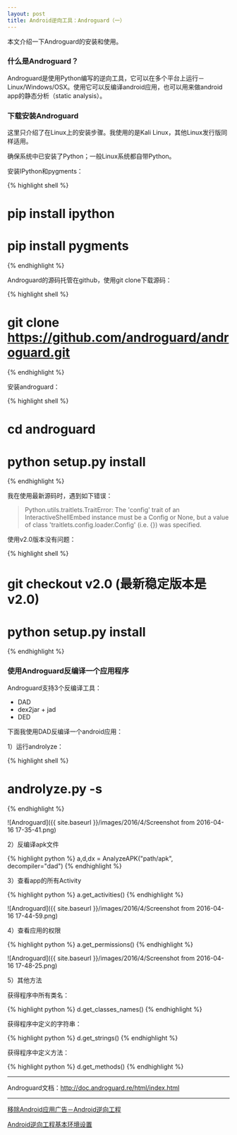 ```yaml
---
layout: post
title: Android逆向工具：Androguard（一）
---
```


本文介绍一下Androguard的安装和使用。

### 什么是Androguard？

Androguard是使用Python编写的逆向工具，它可以在多个平台上运行－Linux/Windows/OSX。使用它可以反编译android应用，也可以用来做android app的静态分析（static analysis）。

### 下载安装Androguard

这里只介绍了在Linux上的安装步骤。我使用的是Kali Linux，其他Linux发行版同样适用。

确保系统中已安装了Python；一般Linux系统都自带Python。

安装IPython和pygments：

{% highlight shell %}
# pip install ipython
# pip install pygments
{% endhighlight %}

Androguard的源码托管在github，使用git clone下载源码：

{% highlight shell %}
# git clone https://github.com/androguard/androguard.git
{% endhighlight %}

安装androguard：

{% highlight shell %}
# cd androguard
# python setup.py install
{% endhighlight %}

我在使用最新源码时，遇到如下错误：

> Python.utils.traitlets.TraitError: The 'config' trait of an InteractiveShellEmbed instance must be a Config or None, but a value of class 'traitlets.config.loader.Config' (i.e. {}) was specified.

使用v2.0版本没有问题：

{% highlight shell %}
# git checkout v2.0    (最新稳定版本是v2.0)
# python setup.py install
{% endhighlight %}

### 使用Androguard反编译一个应用程序

Androguard支持3个反编译工具：

* DAD
* dex2jar + jad
* DED

下面我使用DAD反编译一个android应用：

1）运行androlyze：

{% highlight shell %}
# androlyze.py -s
{% endhighlight %}

![Androguard]({{ site.baseurl }}/images/2016/4/Screenshot from 2016-04-16 17-35-41.png)

2）反编译apk文件

{% highlight python %}
a,d,dx = AnalyzeAPK("path/apk", decompiler="dad")
{% endhighlight %}

3）查看app的所有Activity

{% highlight python %}
a.get_activities()
{% endhighlight %}

![Androguard]({{ site.baseurl }}/images/2016/4/Screenshot from 2016-04-16 17-44-59.png)

4）查看应用的权限

{% highlight python %}
a.get_permissions()
{% endhighlight %}

![Androguard]({{ site.baseurl }}/images/2016/4/Screenshot from 2016-04-16 17-48-25.png)

5）其他方法

获得程序中所有类名：

{% highlight python %}
d.get_classes_names()
{% endhighlight %}

获得程序中定义的字符串：

{% highlight python %}
d.get_strings()
{% endhighlight %}

获得程序中定义方法：

{% highlight python %}
d.get_methods()
{% endhighlight %}

****

Androguard文档：http://doc.androguard.re/html/index.html

****

[移除Android应用广告－Android逆向工程](http://topspeedsnail.com/android-reversing-remove-ad/)

[Android逆向工程基本环境设置](http://topspeedsnail.com/android-reversing-env-setup/)